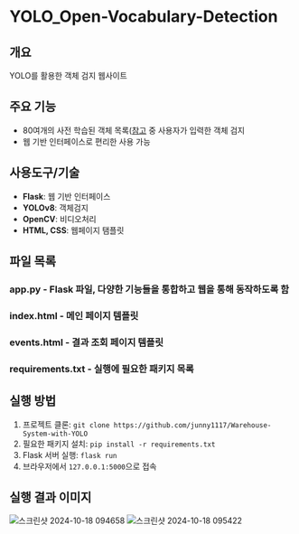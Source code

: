 # YOLO_Open-Vocabulary-Detection
## 개요
YOLO를 활용한 객체 검지 웹사이트

## 주요 기능

- 80여개의 사전 학습된 객체 목록([참고](objectlist.txt) 중 사용자가 입력한 객체 검지
- 웹 기반 인터페이스로 편리한 사용 가능

## 사용도구/기술
- **Flask**: 웹 기반 인터페이스
- **YOLOv8**: 객체검지
- **OpenCV**: 비디오처리
- **HTML, CSS**: 웹페이지 탬플릿

## 파일 목록
### app.py - Flask 파일, 다양한 기능들을 통합하고 웹을 통해 동작하도록 함
### index.html - 메인 페이지 템플릿
### events.html - 결과 조회 페이지 템플릿
### requirements.txt - 실행에 필요한 패키지 목록

## 실행 방법
1. 프로젝트 클론: `git clone https://github.com/junny1117/Warehouse-System-with-YOLO`
2. 필요한 패키지 설치: `pip install -r requirements.txt`
3. Flask 서버 실행: `flask run`
4. 브라우저에서 `127.0.0.1:5000`으로 접속

## 실행 결과 이미지
![스크린샷 2024-10-18 094658](https://github.com/user-attachments/assets/a42f07a7-6362-4b99-be35-c30ab2d4024a)
![스크린샷 2024-10-18 095422](https://github.com/user-attachments/assets/d5e166f1-12a0-4ef3-a3ad-933535ca6675)

